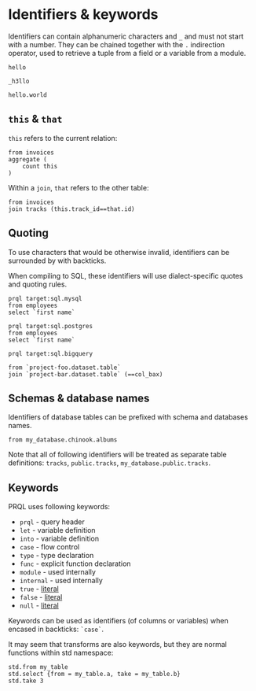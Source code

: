 # Identifiers & keywords

Identifiers can contain alphanumeric characters and `_` and must not start with
a number. They can be chained together with the `.` indirection operator, used
to retrieve a tuple from a field or a variable from a module.

```prql no-eval
hello

_h3llo

hello.world
```

## `this` & `that`

`this` refers to the current relation:

```prql
from invoices
aggregate (
    count this
)
```

Within a `join`, `that` refers to the other table:

```prql
from invoices
join tracks (this.track_id==that.id)
```

## Quoting

To use characters that would be otherwise invalid, identifiers can be surrounded
by with backticks.

When compiling to SQL, these identifiers will use dialect-specific quotes and
quoting rules.

```prql
prql target:sql.mysql
from employees
select `first name`
```

```prql
prql target:sql.postgres
from employees
select `first name`
```

```prql
prql target:sql.bigquery

from `project-foo.dataset.table`
join `project-bar.dataset.table` (==col_bax)
```

## Schemas & database names

Identifiers of database tables can be prefixed with schema and databases names.

```prql
from my_database.chinook.albums
```

Note that all of following identifiers will be treated as separate table
definitions: `tracks`, `public.tracks`, `my_database.public.tracks`.

## Keywords

PRQL uses following keywords:

- `prql` - query header
- `let` - variable definition
- `into` - variable definition
- `case` - flow control
- `type` - type declaration
- `func` - explicit function declaration
- `module` - used internally
- `internal` - used internally
- `true` - [literal](./literals.md)
- `false` - [literal](./literals.md)
- `null` - [literal](./literals.md)

Keywords can be used as identifiers (of columns or variables) when encased in
backticks: `` `case` ``.

It may seem that transforms are also keywords, but they are normal functions
within std namespace:

```prql
std.from my_table
std.select {from = my_table.a, take = my_table.b}
std.take 3
```
